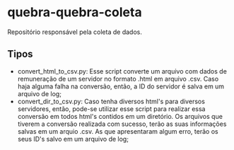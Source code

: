 # quebra-quebra-coleta
Repositório responsável pela coleta de dados.

## Tipos
* convert_html_to_csv.py: Esse script converte um arquivo com dados de remuneração de um servidor no formato .html em arquivo .csv. Caso haja alguma falha na conversão, então, a ID do servidor é salva em um arquivo de log;
* convert_dir_to_csv.py: Caso tenha diversos html's para diversos servidores, então, pode-se utilizar esse script para realizar essa conversão em todos html's contidos em um diretório. Os arquivos que tiverem a conversão realizada com sucesso, terão as suas informações salvas em um arquio .csv. As que apresentaram algum erro, terão os seus ID's salvo em um arquivo de log;
